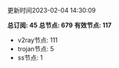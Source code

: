 更新时间2023-02-04 14:30:09

**总订阅: 45**
**总节点: 679**
**有效节点: 117**
- v2ray节点: 111
- trojan节点: 5
- ss节点: 1
